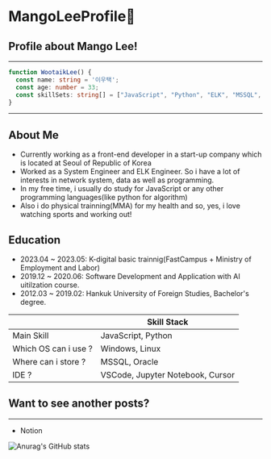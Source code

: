 <!--
**fined187/fined187** is a ✨ _special_ ✨ repository because its `README.md` (this file) appears on your GitHub profile.

Here are some ideas to get you started:

- 🔭 I’m currently working on ...
- 🌱 I’m currently learning ...
- 👯 I’m looking to collaborate on ...
- 🤔 I’m looking for help with ...
- 💬 Ask me about ...
- 📫 How to reach me: ...
- 😄 Pronouns: ...
- ⚡ Fun fact: ...
-->
# MangoLeeProfile👋

## Profile about Mango Lee!
---
```typescript
function WootaikLee() {
  const name: string = '이우택';
  const age: number = 33;
  const skillSets: string[] = ["JavaScript", "Python", "ELK", "MSSQL", "TypeScript", "Next.js", "React.js"];
}
```
---
## About Me
- Currently working as a front-end developer in a start-up company which is located at Seoul of Republic of Korea
- Worked as a System Engineer and ELK Engineer. So i have a lot of interests in network system, data as well as programming.
- In my free time, i usually do study for JavaScript or any other programming languages(like python for algorithm)
- Also i do physical trainning(MMA) for my health and so, yes, i love watching sports and working out!

## Education
- 2023.04 ~ 2023.05: K-digital basic trainnig(FastCampus + Ministry of Employment and Labor)
- 2019.12 ~ 2020.06: Software Development and Application with AI uitilzation course.
- 2012.03 ~ 2019.02: Hankuk University of Foreign Studies, Bachelor's degree.

|         |Skill Stack|
|---------|-----------|
|Main Skill|JavaScript, Python|
|Which OS can i use ?|Windows, Linux|
|Where can i store ?|MSSQL, Oracle|
|IDE ?|VSCode, Jupyter Notebook, Cursor|

## Want to see another posts?
---
- Notion


![Anurag's GitHub stats](https://github-readme-stats.vercel.app/api?username=fined187&show_icons=true&theme=radical)
